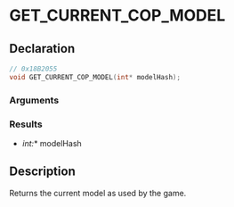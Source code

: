 # GET_CURRENT_COP_MODEL

## Declaration
```cpp
// 0x18B2055
void GET_CURRENT_COP_MODEL(int* modelHash);
```

### Arguments

### Results
- **int*:** modelHash

## Description
Returns the current model as used by the game.